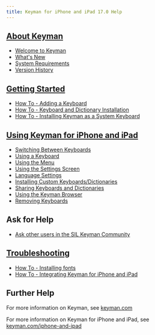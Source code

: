 ```yaml
---
title: Keyman for iPhone and iPad 17.0 Help
---
```


## [About Keyman](about/)
* [Welcome to Keyman](about/welcome)
* [What's New](about/whatsnew)
* [System Requirements](about/system-requirements)
* [Version History](about/history)

## [Getting Started](start/)
* [How To - Adding a Keyboard](start/searching-for-keyboards)
* [How To - Keyboard and Dictionary Installation](start/installing-packages)
* [How To - Installing Keyman as a System Keyboard](start/installing-system-keyboard)


## [Using Keyman for iPhone and iPad](basic/)
* [Switching Between Keyboards](basic/switching-between-keyboards)
* [Using a Keyboard](basic/keyboard-usage)
* [Using the Menu](context/)
* [Using the Settings Screen](basic/config/)
* [Language Settings](basic/language-settings)
* [Installing Custom Keyboards/Dictionaries](basic/installing-custom-keyboards-dictionaries)
* [Sharing Keyboards and Dictionaries](basic/sharing-keyboards)
* [Using the Keyman Browser](basic/using-keyman-browser)
* [Removing Keyboards](basic/uninstalling-keyboards)

## Ask for Help
* [Ask other users in the SIL Keyman Community](https://community.software.sil.org/c/keyman)

## [Troubleshooting](troubleshooting/)
* [How To - Installing fonts](troubleshooting/installing-fonts)
* [How To - Integrating Keyman for iPhone and iPad](troubleshooting/integrating)

## Further Help
For more information on Keyman, see [keyman.com](https://keyman.com)

For more information on Keyman for iPhone and iPad, see [keyman.com/iphone-and-ipad](https://keyman.com/iphone-and-ipad/)
